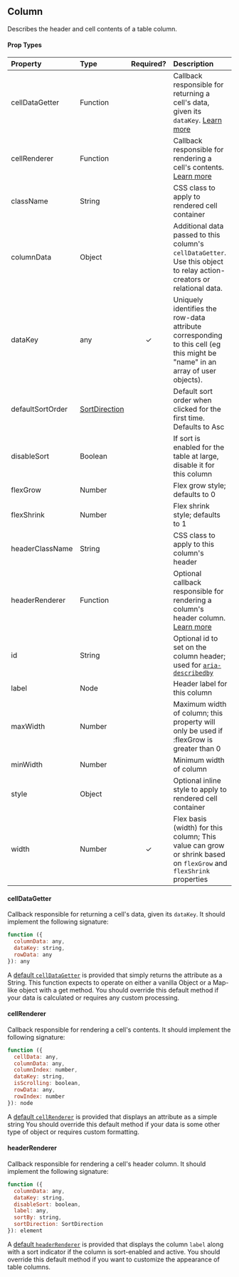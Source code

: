 Column
---------------

Describes the header and cell contents of a table column.

#### Prop Types
| Property | Type | Required? | Description |
|:---|:---|:---:|:---|
| cellDataGetter | Function |  | Callback responsible for returning a cell's data, given its `dataKey`. [Learn more](#celldatagetter) |
| cellRenderer |  Function |  | Callback responsible for rendering a cell's contents. [Learn more](#cellrenderer) |
| className | String |  | CSS class to apply to rendered cell container |
| columnData | Object |  | Additional data passed to this column's `cellDataGetter`. Use this object to relay action-creators or relational data. |
| dataKey | any | ✓ | Uniquely identifies the row-data attribute corresponding to this cell (eg this might be "name" in an array of user objects). |
| defaultSortOrder| [SortDirection](SortDirection.md) |  | Default sort order when clicked for the first time. Defaults to Asc |
| disableSort | Boolean |  | If sort is enabled for the table at large, disable it for this column |
| flexGrow | Number |  | Flex grow style; defaults to 0 |
| flexShrink | Number |  | Flex shrink style; defaults to 1 |
| headerClassName | String |  | CSS class to apply to this column's header |
| headerRenderer | Function |  | Optional callback responsible for rendering a column's header column. [Learn more](#headerrenderer) |
| id | String |  | Optional id to set on the column header; used for [`aria-describedby`](https://www.w3.org/TR/wai-aria/states_and_properties#aria-describedby) |
| label | Node |  | Header label for this column |
| maxWidth | Number |  | Maximum width of column; this property will only be used if :flexGrow is greater than 0 |
| minWidth | Number |  | Minimum width of column |
| style | Object |  | Optional inline style to apply to rendered cell container |
| width | Number | ✓ | Flex basis (width) for this column; This value can grow or shrink based on `flexGrow` and `flexShrink` properties |

#### cellDataGetter

Callback responsible for returning a cell's data, given its `dataKey`.
It should implement the following signature:

```javascript
function ({
  columnData: any,
  dataKey: string,
  rowData: any
}): any
```

A [default `cellDataGetter`](https://github.com/bvaughn/react-virtualized/blob/master/source/Table/defaultCellDataGetter.js) is provided that simply returns the attribute as a String.
This function expects to operate on either a vanilla Object or a Map-like object with a get method.
You should override this default method if your data is calculated or requires any custom processing.

#### cellRenderer

Callback responsible for rendering a cell's contents.
It should implement the following signature:

```javascript
function ({
  cellData: any,
  columnData: any,
  columnIndex: number,
  dataKey: string,
  isScrolling: boolean,
  rowData: any,
  rowIndex: number
}): node
```

A [default `cellRenderer`](https://github.com/bvaughn/react-virtualized/blob/master/source/Table/defaultCellRenderer.js) is provided that displays an attribute as a simple string
You should override this default method if your data is some other type of object or requires custom formatting.

#### headerRenderer

Callback responsible for rendering a cell's header column.
It should implement the following signature:

```javascript
function ({
  columnData: any,
  dataKey: string,
  disableSort: boolean,
  label: any,
  sortBy: string,
  sortDirection: SortDirection
}): element
```

A [default `headerRenderer`](https://github.com/bvaughn/react-virtualized/blob/master/source/Table/defaultHeaderRenderer.js) is provided that displays the column `label` along with a sort indicator if the column is sort-enabled and active.
You should override this default method if you want to customize the appearance of table columns.
